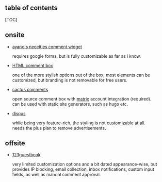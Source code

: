 <section>

<h2>table of contents</h2>

[TOC]

</section>

<section>

## onsite

- [ayano's neocities comment widget](https://virtualobserver.moe/ayano/comment-widget)

    requires google forms, but is fully customizable as far as i know.

- [HTML comment box](https://www.htmlcommentbox.com/)

    one of the more stylish options out of the box; most elements can be customized, but branding is not removable for free users.

- [cactus comments](https://cactus.chat/)

    open source comment box with [matrix](https://matrix.org/) account integration (required). can be used with static site generators, such as hugo etc.

- [disqus](https://disqus.com/)

    while being very feature-rich, the styling is not customizable at all. needs the plus plan to remove advertisements.

</section>

<section>

## offsite

- [123guestbook](https://www.123guestbook.com/)

    very limited customization options and a bit dated appearance-wise, but provides IP blocking, email collection, inbox notifications, custom input fields, as well as manual comment approval.


</section>
